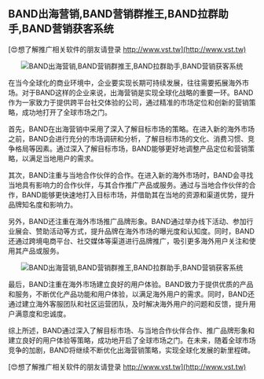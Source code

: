## **BAND出海营销,BAND营销群推王,BAND拉群助手,BAND营销获客系统**

[😍想了解推广相关软件的朋友请登录 http://www.vst.tw](http://www.vst.tw)

 <center><img src="https://vst.tw/MP4/tuiguang/png/6.png" alt="BAND出海营销,BAND营销群推王,BAND拉群助手,BAND营销获客系统"></center>

在当今全球化的商业环境中，企业要实现长期可持续发展，往往需要拓展海外市场。对于BAND这样的企业来说，出海营销是实现全球化战略的重要一环。BAND作为一家致力于提供跨平台社交体验的公司，通过精准的市场定位和创新的营销策略，成功地打开了全球市场之门。

首先，BAND在出海营销中采用了深入了解目标市场的策略。在进入新的海外市场之前，BAND会进行充分的市场调研和分析，了解目标市场的文化、消费习惯、竞争格局等因素。通过深入了解目标市场，BAND能够更好地调整产品定位和营销策略，以满足当地用户的需求。

其次，BAND注重与当地合作伙伴的合作。在进入新的海外市场时，BAND会寻找当地具有影响力的合作伙伴，与其合作推广产品或服务。通过与当地合作伙伴的合作，BAND能够更快速地打入目标市场，并借助其在当地的资源和渠道优势，提升品牌知名度和影响力。

另外，BAND还注重在海外市场推广品牌形象。BAND通过举办线下活动、参加行业展会、赞助活动等方式，提升品牌在海外市场的曝光度和认知度。同时，BAND还通过跨境电商平台、社交媒体等渠道进行品牌推广，吸引更多海外用户关注和使用其产品或服务。

 <center><img src="https://vst.tw/MP4/tuiguang/png/0.png" alt="BAND出海营销,BAND营销群推王,BAND拉群助手,BAND营销获客系统"></center>

最后，BAND注重在海外市场建立良好的用户体验。BAND致力于提供优质的产品和服务，不断优化产品功能和用户体验，以满足海外用户的需求。同时，BAND还通过建立海外客服团队和社区运营团队，及时解决海外用户的问题和反馈，提升用户满意度和忠诚度。

综上所述，BAND通过深入了解目标市场、与当地合作伙伴合作、推广品牌形象和建立良好的用户体验等策略，成功地开启了全球市场之门。在未来，随着全球市场竞争的加剧，BAND将继续不断优化出海营销策略，实现全球化发展的新里程碑。

[😍想了解推广相关软件的朋友请登录 http://www.vst.tw](http://www.vst.tw)



